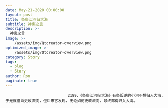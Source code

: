 ```yaml
---
date: May-21-2020 00:00:00
layout: post
title: 条条江河归大海
subtitle: 神寓之言
description: >-
  神寓之言
image: >-
    /assets/img/Qtcreator-overview.png
optimized_image: >-
    /assets/img/Qtcreator-overview.png
category: Story
tags:
  - blog
  - Story
author: Ron
paginate: true
---
```


							　　2189，《条条江河归大海》有条叛逆的小河不想归入大海，于是就擅自更改流向，但后来它发现，无论如何更改流向，最终都得归入大海。
							
							
						